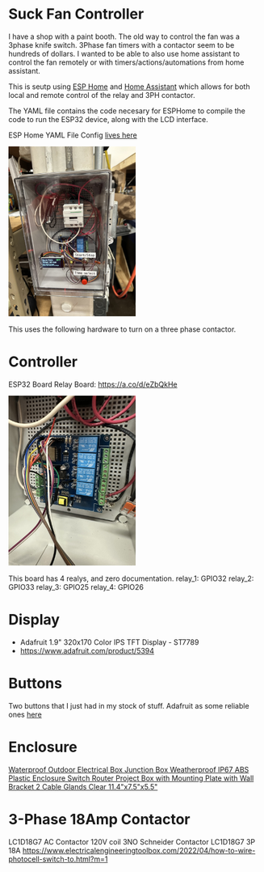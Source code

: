 # Suck Fan Controller

I have a shop with a paint booth. The old way to control the fan was a 3phase knife switch. 3Phase fan timers with a contactor seem to be hundreds of dollars. I wanted to be 
able to also use home assistant to control the fan remotely or with timers/actions/automations from home assistant. 

This is seutp using [ESP Home](https://esphome.io) and [Home Assistant](https://www.home-assistant.io) which allows for both local and remote control of the relay and 3PH contactor.

The YAML file contains the code necesary for ESPHome to compile the code to run the ESP32 device, along with the LCD interface.

ESP Home YAML File Config [lives here](/SuckFan/esp-suck-fan.yaml)

<img src="/SuckFan/Suck-Fan-1.jpeg" alt="Picture of the control box." style="max-width: 50%; width: 500px;">

This uses the following hardware to turn on a three phase contactor.

# Controller
ESP32 Board Relay Board: https://a.co/d/eZbQkHe

<img src="/SuckFan/ESP32-Relay-Board.jpeg" alt="Picture of the esp32 board." style="max-width: 50%; width: 500px;">

This board has 4 realys, and zero documentation.
  relay_1: GPIO32
  relay_2: GPIO33
  relay_3: GPIO25
  relay_4: GPIO26

# Display
* Adafruit 1.9" 320x170 Color IPS TFT Display - ST7789
* https://www.adafruit.com/product/5394

# Buttons
Two buttons that I just had in my stock of stuff. Adafruit as some reliable ones [here](https://www.adafruit.com/product/915)

# Enclosure
[Waterproof Outdoor Electrical Box Junction Box Weatherproof IP67 ABS Plastic Enclosure Switch Router Project Box with Mounting Plate with Wall Bracket 2 Cable Glands Clear 11.4"x7.5"x5.5"](https://a.co/d/iZUPQZJ)

# 3-Phase 18Amp Contactor
LC1D18G7 AC Contactor 120V coil 3NO
Schneider Contactor LC1D18G7 3P 18A
https://www.electricalengineeringtoolbox.com/2022/04/how-to-wire-photocell-switch-to.html?m=1
